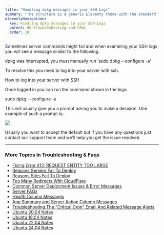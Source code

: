 ```yaml
---
title: "Handling dpkg messages in your SSH Logs"
summary: "The structure is a generic Eleventy theme with the standard folder and file names."
eleventyNavigation:
  key: Handling dpkg messages in your SSH Logs
  parent: 06-Troubleshooting-and-FAQs
  order: 10
---
```

Sometimes server commands might fail and when examining your SSH logs you will see a message similar to the following:

dpkg was interrupted, you must manually run 'sudo dpkg --configure -a'

To resolve this you need to log into your server with ssh.

[How to log into your server with SSH](https://web.archive.org/web/20240529145831/https://wpclouddeploy.com/documentation/wpcloud-deploy-admin/how-to-login-to-your-server-via-ssh/)

Once logged in you can run the command shown in the logs:

sudo dpkg --configure -a

This will usually give you a prompt asking you to make a decision. One example of such a prompt is:

[![](https://web.archive.org/web/20240529145831im_/https://wpclouddeploy.com/wp-content/uploads/2022/08/wpcd-troubleshoot-dpkg-errors-01.png)](https://web.archive.org/web/20240529145831/https://wpclouddeploy.com/wp-content/uploads/2022/08/wpcd-troubleshoot-dpkg-errors-01.png)

Usually you want to accept the default but if you have any questions just contact our support team and we’ll help you get the issue resolved.

- - -

### More Topics In Troubleshooting & Faqs

*   [Fixing Error 413: REQUEST ENTITY TOO LARGE](https://web.archive.org/web/20240529145831/https://wpclouddeploy.com/documentation/troubleshooting-and-faq-parent/fixing-error-413-request-entity-too-large/)
*   [Reasons Servers Fail To Deploy](https://web.archive.org/web/20240529145831/https://wpclouddeploy.com/documentation/troubleshooting-and-faq-parent/reasons-servers-fail-to-deploy/)
*   [Reasons Sites Fail To Deploy](https://web.archive.org/web/20240529145831/https://wpclouddeploy.com/documentation/troubleshooting-and-faq-parent/reasons-sites-fail-to-deploy/)
*   [Too Many Redirects With CloudFlare](https://web.archive.org/web/20240529145831/https://wpclouddeploy.com/documentation/troubleshooting-and-faq-parent/too-many-redirects-with-cloudflare/)
*   [Common Server Deployment Issues & Error Messages](https://web.archive.org/web/20240529145831/https://wpclouddeploy.com/documentation/troubleshooting-and-faq-parent/common-server-deployment-issues/)
*   [Server FAQs](https://web.archive.org/web/20240529145831/https://wpclouddeploy.com/documentation/troubleshooting-and-faq-parent/server-faqs/)
*   [Health Column Messages](https://web.archive.org/web/20240529145831/https://wpclouddeploy.com/documentation/troubleshooting-and-faq-parent/health-column-messages/)
*   [App Summary and Server Action Column Messages](https://web.archive.org/web/20240529145831/https://wpclouddeploy.com/documentation/troubleshooting-and-faq-parent/app-summary-and-server-action-column-messages/)
*   [Troubleshooting The "Critical Cron" Email And Related Message Alerts](https://web.archive.org/web/20240529145831/https://wpclouddeploy.com/documentation/troubleshooting-and-faq-parent/troubleshooting-the-critical-cron-email-alerts/)
*   [Ubuntu 20.04 Notes](https://web.archive.org/web/20240529145831/https://wpclouddeploy.com/documentation/troubleshooting-and-faq-parent/ubuntu-20-04-notes/)
*   [Ubuntu 18.04 Notes](https://web.archive.org/web/20240529145831/https://wpclouddeploy.com/documentation/troubleshooting-and-faq-parent/ubuntu-18-04-notes/)
*   [Ubuntu 22.04 Notes](https://web.archive.org/web/20240529145831/https://wpclouddeploy.com/documentation/troubleshooting-and-faq-parent/ubuntu-22-04-notes/)
*   [Ubuntu 24.04 Notes](https://web.archive.org/web/20240529145831/https://wpclouddeploy.com/documentation/troubleshooting-and-faq-parent/ubuntu-24-04-notes/)

